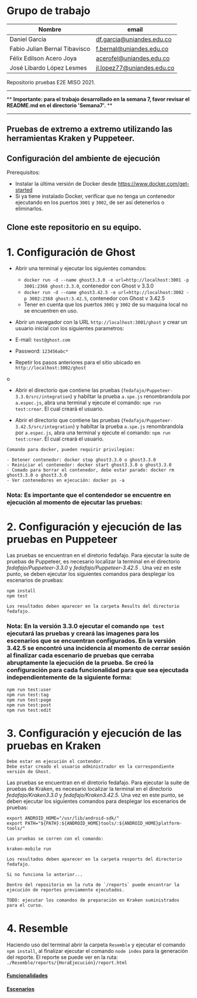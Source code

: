 # Grupo de trabajo


| Nombre                        | email                      |
| ----------------------------- | -------------------------- |
| Daniel García                 | df.garcia@uniandes.edu.co  |
| Fabio Julian Bernal Tibavisco | f.bernal@uniandes.edu.co   |
| Félix Edilson Acero Joya      | acerofel@uniandes.edu.co   |
| José Libardo López Lesmes     | jl.lopez77@uniandes.edu.co |

Repositorio pruebas E2E MISO 2021.

**                                                                                                                                   **
**       **Importante: para el trabajo desarrollado en la semana 7, favor revisar el README.md en el directorio 'Semana7'.**         **
**                                                                                                                                   **

## Pruebas de extremo a extremo utilizando las herramientas Kraken y Puppeteer.

## Configuración del ambiente de ejecución

Prerequisitos:
- Instalar la última versión de Docker desde https://www.docker.com/get-started
- Si ya tiene instalado Docker, verificar que no tenga un contenedor ejecutando en los puertos `3001` y `3002`, de ser así detenerlos o eliminarlos.

## Clone este repositorio en su equipo.

# 1. Configuración de Ghost

- Abrir una terminal y ejecutar los siguientes comandos:
  - `docker run -d --name ghost3.3.0 -e url=http://localhost:3001 -p 3001:2368 ghost:3.3.0`, contenedor con Ghost v 3.3.0
  - `docker run -d --name ghost3.42.5 -e url=http://localhost:3002 -p 3002:2368 ghost:3.42.5`, contenedor con Ghost v 3.42.5
   - Tener en cuenta que los puertos `3001` y `3002` de su maquina local no se encuentren en uso.

- Abrir un navegador con la URL `http://localhost:3001/ghost` y crear un usuario inicial con los siguientes parametros:
 - E-mail: `test@ghost.com`
 - Password: `123456abc*`
- Repetir los pasos anteriores para el sitio ubicado en `http://localhost:3002/ghost`

o

- Abrir el directorio que contiene las pruebas (`fedafajo/Puppeteer-3.3.0/src/integration`) y habiltar la prueba `a.spe.js` renombrandola por `a.espec.js`, abra una terminal y ejecute el comando: `npm run test:crear`. El cual creará el usuario.

- Abrir el directorio que contiene las pruebas (`fedafajo/Puppeteer-3.42.5/src/integration`) y habiltar la prueba `a.spe.js` renombrandola por `a.espec.js`, abra una terminal y ejecute el comando: `npm run test:crear`. El cual creará el usuario.

```
Comando para docker, pueden requirir privilegios:

- Detener contenedor: docker stop ghost3.3.0 o ghost3.3.0
- Reiniciar el contenedor: docker start ghost3.3.0 o ghost3.3.0
- Comado para borrar el contenedor, debe estar parado: docker rm ghost3.3.0 o ghost3.3.0
- Ver contenedores en ejecución: docker ps -a
```

### Nota: Es importante que el contendedor se encuentre en ejecución al momento de ejecutar las pruebas:


# 2. Configuración y ejecución de las pruebas en Puppeteer

Las pruebas se encuentran en el diretorio fedafajo. Para ejecutar la suite de pruebas de Puppeteer, es necesario localizar la terminal en el directorio *fedafajo/Puppeteer-3.3.0* y *fedafajo/Puppeteer-3.42.5* . Una vez en este punto, se deben ejecutar los siguientes comandos para desplegar los escenarios de pruebas: 

```
npm install
npm test

Los resultados deben aparecer en la carpeta Results del directorio fedafajo.
```

### Nota: En la versión 3.3.0 ejecutar el comando `npm test` ejecutará las pruebas y creará las imagenes para los escenarios que se encuentran configurados. En la versión 3.42.5 se encontró una incidencia al momento de cerrar sesión al finalizar cada escenario de pruebas que cerraba abruptamente la ejecución de la prueba. Se creó la configuración para cada funcionalidad para que sea ejecutada independientemente de la siguiente forma:

```
npm run test:user
npm run test:tag
npm run test:page
npm run test:post
npm run test:edit

```

# 3. Configuración y ejecución de las pruebas en Kraken

```
Debe estar en ejecución el contendor.
Debe estar creado el usuario administrador en la correspondiente versión de Ghost.
```

Las pruebas se encuentran en el diretorio fedafajo. Para ejecutar la suite de pruebas de Kraken, es necesario localizar la terminal en el directorio *fedafajo/Kraken3.3.0* y *fedafajo/Kraken3.42.5*. Una vez en este punto, se deben ejecutar los siguientes comandos para desplegar los escenarios de pruebas:

```
export ANDROID_HOME="/usr/lib/android-sdk/"
export PATH="${PATH}:${ANDROID_HOME}tools/:${ANDROID_HOME}platform-tools/"

Las pruebas se corren con el comando:

kraken-mobile run

Los resultados deben aparecer en la carpeta resports del directorio fedafajo.

Si no funciona lo anterior...

Dentro del repositorio en la ruta de `/reports` puede encontrar la ejecución de reportes previamente ejecutados.

TODO: ejecutar los comandos de preparación en Kraken suministrados para el curso.
```

# 4. Resemble

Haciendo uso del terminal abrir la carpeta `Resemble` y ejecutar el comando `npm install`, al finalizar ejecutar el comando `node index` para la generación del reporte. El reporte se puede ver en la ruta: `./Resemble/reports/{HoraEjecución}/report.html`


#### [Funcionalidades](https://github.com/J3LopezL/fedafajo/wiki/FuncionalidadesProbadas)
#### [Escenarios](https://github.com/J3LopezL/fedafajo/wiki/Escenarios-pruebas)
